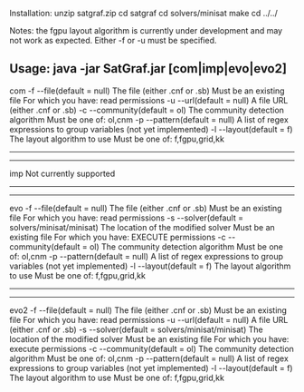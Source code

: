 Installation:
unzip satgraf.zip
cd satgraf
cd solvers/minisat
make
cd ../../


Notes:
the fgpu layout algorithm is currently under development and may not work as expected. 
Either -f or -u must be specified.


Usage: java -jar SatGraf.jar [com|imp|evo|evo2] <options>
--------------------------------
com
	-f --file(default = null) The file (either .cnf or .sb)
	Must be an existing file For which you have: read permissions
	-u --url(default = null) A file URL (either .cnf or .sb)
	-c --community(default = ol) The community detection algorithm
	Must be one of: ol,cnm
	-p --pattern(default = null) A list of regex expressions to group variables (not yet implemented)
	-l --layout(default = f) The layout algorithm to use
	Must be one of: f,fgpu,grid,kk
	
--------------------------------
--------------------------------
imp
	Not currently supported
	
--------------------------------
--------------------------------
evo
	-f --file(default = null) The file (either .cnf or .sb)
	Must be an existing file For which you have: read permissions
	-s --solver(default = solvers/minisat/minisat) The location of the modified solver
	Must be an existing file For which you have: EXECUTE permissions
	-c --community(default = ol) The community detection algorithm
	Must be one of: ol,cnm
	-p --pattern(default = null) A list of regex expressions to group variables (not yet implemented)
	-l --layout(default = f) The layout algorithm to use
	Must be one of: f,fgpu,grid,kk
	
--------------------------------
--------------------------------
evo2
	-f --file(default = null) The file (either .cnf or .sb)
	Must be an existing file For which you have: read permissions
	-u --url(default = null) A file URL (either .cnf or .sb)
	-s --solver(default = solvers/minisat/minisat) The location of the modified solver
	Must be an existing file For which you have: execute permissions
	-c --community(default = ol) The community detection algorithm
	Must be one of: ol,cnm
	-p --pattern(default = null) A list of regex expressions to group variables (not yet implemented)
	-l --layout(default = f) The layout algorithm to use
	Must be one of: f,fgpu,grid,kk